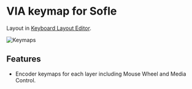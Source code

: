 # VIA keymap for Sofle

Layout in [Keyboard Layout Editor](http://www.keyboard-layout-editor.com/#/gists/854d170af81cc474d8e435be9da8cc46).

![Keymaps](soflekeyboard.jpg)

## Features

- Encoder keymaps for each layer including Mouse Wheel and Media Control.
